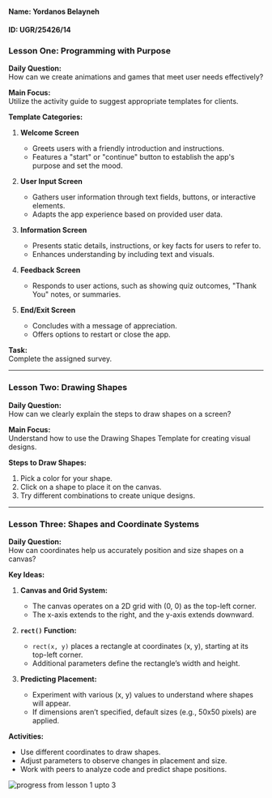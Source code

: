 #### Name: Yordanos Belayneh

#### ID: UGR/25426/14

### Lesson One: Programming with Purpose  

**Daily Question:**  
How can we create animations and games that meet user needs effectively?  

**Main Focus:**  
Utilize the activity guide to suggest appropriate templates for clients.  

**Template Categories:**  

1. **Welcome Screen**  
   - Greets users with a friendly introduction and instructions.  
   - Features a "start" or "continue" button to establish the app's purpose and set the mood.  

2. **User Input Screen**  
   - Gathers user information through text fields, buttons, or interactive elements.  
   - Adapts the app experience based on provided user data.  

3. **Information Screen**  
   - Presents static details, instructions, or key facts for users to refer to.  
   - Enhances understanding by including text and visuals.  

4. **Feedback Screen**  
   - Responds to user actions, such as showing quiz outcomes, "Thank You" notes, or summaries.  

5. **End/Exit Screen**  
   - Concludes with a message of appreciation.  
   - Offers options to restart or close the app.  

**Task:**  
Complete the assigned survey.  

---

### Lesson Two: Drawing Shapes  

**Daily Question:**  
How can we clearly explain the steps to draw shapes on a screen?  

**Main Focus:**  
Understand how to use the Drawing Shapes Template for creating visual designs.  

**Steps to Draw Shapes:**  
1. Pick a color for your shape.  
2. Click on a shape to place it on the canvas.  
3. Try different combinations to create unique designs.  

---

### Lesson Three: Shapes and Coordinate Systems  

**Daily Question:**  
How can coordinates help us accurately position and size shapes on a canvas?  

**Key Ideas:**  

1. **Canvas and Grid System:**  
   - The canvas operates on a 2D grid with (0, 0) as the top-left corner.  
   - The x-axis extends to the right, and the y-axis extends downward.  

2. **`rect()` Function:**  
   - `rect(x, y)` places a rectangle at coordinates (x, y), starting at its top-left corner.  
   - Additional parameters define the rectangle’s width and height.  

3. **Predicting Placement:**  
   - Experiment with various (x, y) values to understand where shapes will appear.  
   - If dimensions aren’t specified, default sizes (e.g., 50x50 pixels) are applied.  

**Activities:**  
- Use different coordinates to draw shapes.  
- Adjust parameters to observe changes in placement and size.  
- Work with peers to analyze code and predict shape positions.

![progress from lesson 1 upto 3](https://i.ibb.co/qdFVCbY/Screenshot-2024-11-26-141504.png)
